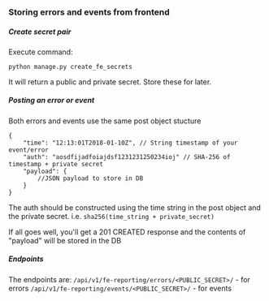 ### Storing errors and events from frontend

##### Create secret pair
Execute command:

`python manage.py create_fe_secrets`

It will return a public and private secret. Store these for later.


##### Posting an error or event

Both errors and events use the same post object stucture

```
{
    "time": "12:13:01T2018-01-10Z", // String timestamp of your event/error
    "auth": "aosdfijadfoiajdsf1231231250234ioj" // SHA-256 of timestamp + private secret
    "payload": {
        //JSON payload to store in DB
    }
}
```

The auth should be constructed using the time string in the post object and the private secret.
i.e. `sha256(time_string + private_secret)`

If all goes well, you'll get a 201 CREATED response and the contents of "payload" will be stored in the DB

##### Endpoints

The endpoints are:
`/api/v1/fe-reporting/errors/<PUBLIC_SECRET>/` - for errors
`/api/v1/fe-reporting/events/<PUBLIC_SECRET>/` - for events
